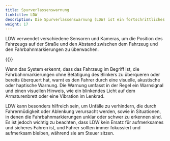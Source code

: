 ```yaml
---
title: Spurverlassenswarnung
linktitle: LDW
description: Die Spurverlassenswarnung (LDW) ist ein fortschrittliches Fahrerassistenzsystem (ADAS), das Fahrern hilft, unbeabsichtigtes Verlassen ihrer Fahrspur zu vermeiden.
weight: 17
---
```

<!-- markdownlint-disable MD033 -->

LDW verwendet verschiedene Sensoren und Kameras, um die Position des Fahrzeugs auf der Straße und den Abstand zwischen dem Fahrzeug und den Fahrbahnmarkierungen zu überwachen.

{{<evkxdisplayaddarticle />}}

Wenn das System erkennt, dass das Fahrzeug im Begriff ist, die Fahrbahnmarkierungen ohne Betätigung des Blinkers zu überqueren oder bereits überquert hat, warnt es den Fahrer durch eine visuelle, akustische oder haptische Warnung. Die Warnung umfasst in der Regel ein Warnsignal und einen visuellen Hinweis, wie ein blinkendes Licht auf dem Armaturenbrett oder eine Vibration im Lenkrad.

LDW kann besonders hilfreich sein, um Unfälle zu verhindern, die durch Fahrermüdigkeit oder Ablenkung verursacht werden, sowie in Situationen, in denen die Fahrbahnmarkierungen unklar oder schwer zu erkennen sind. Es ist jedoch wichtig zu beachten, dass LDW kein Ersatz für aufmerksames und sicheres Fahren ist, und Fahrer sollten immer fokussiert und aufmerksam bleiben, während sie am Steuer sitzen.
